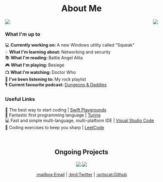<div align=center>

  # About Me
</div>

<a href="#">
  <img align="right" src="https://mwaldeck-stats.vercel.app/api/top-langs?username=matthewwaldeck&exclude_repo=mwaldeck-stats&langs_count=10"/>
</a>

<!-- Need to be careful of sentence length in this section, otherwise it runs into the stats pane. -->
<div align=left>
  <a href="#">
    <img align="center" src="https://mwaldeck-stats.vercel.app/api?username=matthewwaldeck&show_icons=true&rank_icon=percentile&hide=prs,contribs"/>
  </a>
  
  ### What I'm up to
  💻 <b>Currently working on: </b>A new Windows utility called "Squeak"<br>
  💡 <b>What I'm learning about: </b>Networking and security<br>
  📚 <b>What I'm reading: </b>Battle Angel Alita<br>
  🎮 <b>What I'm playing: </b>Besiege<br>
  📺 <b>What I'm watching: </b>Doctor Who<br>
  🎵 <b>I've been listening to: </b>My rock playlist<br>
  🎙️ <b>Current favourite podcast: </b> <a href="https://www.dungeonsanddaddies.com/">Dungeons & Daddies</a><br>
  ### Useful Links
  🍎 The best way to start coding | <a href="https://www.apple.com/swift/playgrounds/">Swift Playgrounds</a><br>
  🥇 Fantastic first programming language | <a href="http://compsci.ca/holtsoft/">Turing</a><br>
  💻 Fast and simple multi-language, multi-platform IDE | <a href="https://code.visualstudio.com/">Visual Studio Code</a><br>
  🏃 Coding exercises to keep you sharp | <a href="https://leetcode.com">LeetCode</a><br>
</div>

<br>

<div align=center>
  
  ## Ongoing Projects
  <a href="https://github.com/matthewwaldeck/astroblaster">
    <img align="center" src="https://mwaldeck-stats.vercel.app/api/pin/?username=matthewwaldeck&repo=astroblaster&theme=buefy" />
  </a>
  <a href="https://github.com/matthewwaldeck/squeak">
    <img align="center" src="https://mwaldeck-stats.vercel.app/api/pin/?username=matthewwaldeck&repo=squeak&theme=buefy" />
  </a>
  <br>
  <br>
  <a href="mailto:mattwaldeck@protonmail.com">:mailbox:Email</a> | 
  <a href="https://twitter.com/_Adm1nistrator">:bird:Twitter</a> | 
  <a href="https://github.com/matthewwaldeck/matthewwaldeck/issues">:octocat:Github</a>
</div>
